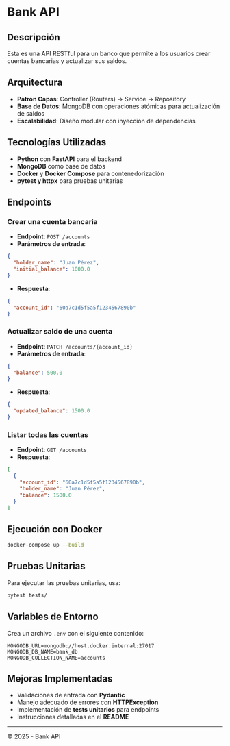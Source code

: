 # Bank API

## Descripción
Esta es una API RESTful para un banco que permite a los usuarios crear cuentas bancarias y actualizar sus saldos.

## Arquitectura
- **Patrón Capas**: Controller (Routers) → Service → Repository
- **Base de Datos**: MongoDB con operaciones atómicas para actualización de saldos
- **Escalabilidad**: Diseño modular con inyección de dependencias

## Tecnologías Utilizadas
- **Python** con **FastAPI** para el backend
- **MongoDB** como base de datos
- **Docker** y **Docker Compose** para contenedorización
- **pytest y httpx** para pruebas unitarias

## Endpoints

### Crear una cuenta bancaria
- **Endpoint**: `POST /accounts`
- **Parámetros de entrada**:
```json
{
  "holder_name": "Juan Pérez",
  "initial_balance": 1000.0
}
```
- **Respuesta**:
```json
{
  "account_id": "60a7c1d5f5a5f1234567890b"
}
```

### Actualizar saldo de una cuenta
- **Endpoint**: `PATCH /accounts/{account_id}`
- **Parámetros de entrada**:
```json
{
  "balance": 500.0
}
```
- **Respuesta**:
```json
{
  "updated_balance": 1500.0
}
```

### Listar todas las cuentas
- **Endpoint**: `GET /accounts`
- **Respuesta**:
```json
[
  {
    "account_id": "60a7c1d5f5a5f1234567890b",
    "holder_name": "Juan Pérez",
    "balance": 1500.0
  }
]
```

## Ejecución con Docker
```bash
docker-compose up --build
```

## Pruebas Unitarias
Para ejecutar las pruebas unitarias, usa:
```bash
pytest tests/
```

## Variables de Entorno
Crea un archivo `.env` con el siguiente contenido:
```plaintext
MONGODB_URL=mongodb://host.docker.internal:27017
MONGODB_DB_NAME=bank_db
MONGODB_COLLECTION_NAME=accounts
```

## Mejoras Implementadas
- Validaciones de entrada con **Pydantic**
- Manejo adecuado de errores con **HTTPException**
- Implementación de **tests unitarios** para endpoints
- Instrucciones detalladas en el **README**

---
© 2025 - Bank API

